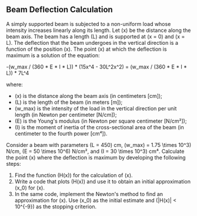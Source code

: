 ## Beam Deflection Calculation

A simply supported beam is subjected to a non-uniform load whose intensity increases linearly along its length. Let \(x\) be the distance along the beam axis. The beam has a length \(L\) and is supported at \(x = 0\) and \(x = L\). The deflection that the beam undergoes in the vertical direction is a function of the position \(x\). The point \(x\) at which the deflection is maximum is a solution of the equation:

-(w_max / (360 * E * I * L)) * (15x^4 - 30L^2x^2) = (w_max / (360 * E * I * L)) * 7L^4


where:

- \(x\) is the distance along the beam axis (in centimeters [cm]);
- \(L\) is the length of the beam (in meters [m]);
- \(w_max\) is the intensity of the load in the vertical direction per unit length (in Newton per centimeter [N/cm]);
- \(E\) is the Young's modulus (in Newton per square centimeter [N/cm²]);
- \(I\) is the moment of inertia of the cross-sectional area of the beam (in centimeter to the fourth power [cm⁴]).

Consider a beam with parameters \(L = 450\) cm, \(w_max\) = 1.75 \times 10^3\) N/cm, \(E = 50 \times 10^6\) N/cm², and \(I = 30 \times 10^3\) cm⁴. Calculate the point \(x\) where the deflection is maximum by developing the following steps:

1. Find the function \(H(x)\) for the calculation of \(x\).
2. Write a code that plots \(H(x)\) and use it to obtain an initial approximation \(x_0\) for \(x\).
3. In the same code, implement the Newton's method to find an approximation for \(x\). Use \(x_0\) as the initial estimate and \(|H(x)| < 10^{-9}\) as the stopping criterion.
